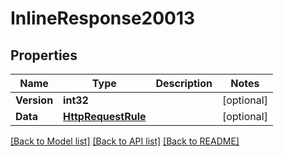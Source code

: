 # InlineResponse20013

## Properties

Name | Type | Description | Notes
------------ | ------------- | ------------- | -------------
**Version** | **int32** |  | [optional] 
**Data** | [**HttpRequestRule**](http_request_rule.md) |  | [optional] 

[[Back to Model list]](../README.md#documentation-for-models) [[Back to API list]](../README.md#documentation-for-api-endpoints) [[Back to README]](../README.md)



